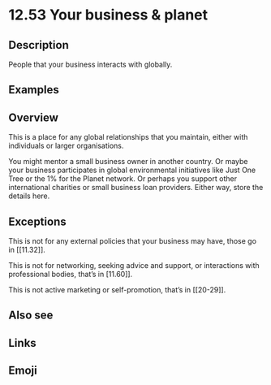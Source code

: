 # 12.53 Your business & planet

## Description

People that your business interacts with globally.

## Examples

## Overview

This is a place for any global relationships that you maintain, either with individuals or larger organisations.

You might mentor a small business owner in another country. Or maybe your business participates in global environmental initiatives like Just One Tree or the 1% for the Planet network. Or perhaps you support other international charities or small business loan providers. Either way, store the details here.

## Exceptions

This is not for any external policies that your business may have, those go in [[11.32]].

This is not for networking, seeking advice and support, or interactions with professional bodies, that’s in [11.60]].

This is not active marketing or self-promotion, that’s in [[20-29]].

## Also see


## Links

## Emoji
